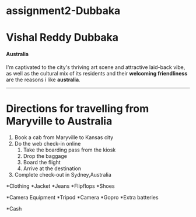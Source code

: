 # assignment2-Dubbaka

# Vishal Reddy Dubbaka

#### Australia
I'm captivated to the city's thriving art scene and attractive laid-back vibe,
as well as the cultural mix of its residents and their **welcoming friendliness**
are the reasons i like **australia**.

---

# Directions for travelling from Maryville to Australia
1. Book a cab from Maryville to Kansas city
2. Do the web check-in online   
    1. Take the boarding pass from the kiosk
    2. Drop the baggage 
    3. Board the flight
    4. Arrive at the destination 
3. Complete check-out in Sydney,Australia

*Clothing
    *Jacket
    *Jeans
    *Flipflops
    *Shoes

*Camera Equipment
    *Tripod
    *Camera
    *Gopro
    *Extra batteries

*Cash


        


